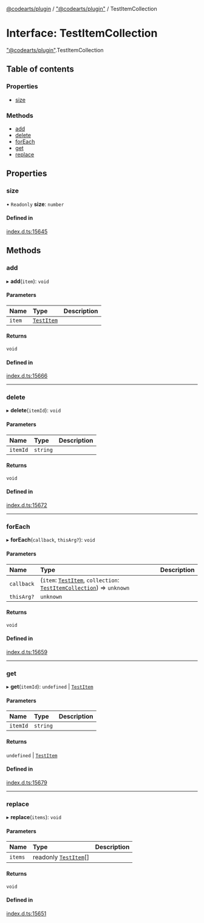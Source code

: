 [@codearts/plugin](../README.md) / ["@codearts/plugin"](../modules/_codearts_plugin_.md) / TestItemCollection

# Interface: TestItemCollection

["@codearts/plugin"](../modules/_codearts_plugin_.md).TestItemCollection

## Table of contents

### Properties

- [size](codearts_plugin_.TestItemCollection.md#size)

### Methods

- [add](codearts_plugin_.TestItemCollection.md#add)
- [delete](codearts_plugin_.TestItemCollection.md#delete)
- [forEach](codearts_plugin_.TestItemCollection.md#foreach)
- [get](codearts_plugin_.TestItemCollection.md#get)
- [replace](codearts_plugin_.TestItemCollection.md#replace)

## Properties

### size

• `Readonly` **size**: `number`

#### Defined in

[index.d.ts:15645](https://github.com/huaweicloud/cloudide-plugin-api/blob/d4de966/index.d.ts#L15645)

## Methods

### add

▸ **add**(`item`): `void`

#### Parameters

| Name | Type | Description |
| :------ | :------ | :------ |
| `item` | [`TestItem`](codearts_plugin_.TestItem.md) |  |

#### Returns

`void`

#### Defined in

[index.d.ts:15666](https://github.com/huaweicloud/cloudide-plugin-api/blob/d4de966/index.d.ts#L15666)

___

### delete

▸ **delete**(`itemId`): `void`

#### Parameters

| Name | Type | Description |
| :------ | :------ | :------ |
| `itemId` | `string` |  |

#### Returns

`void`

#### Defined in

[index.d.ts:15672](https://github.com/huaweicloud/cloudide-plugin-api/blob/d4de966/index.d.ts#L15672)

___

### forEach

▸ **forEach**(`callback`, `thisArg?`): `void`

#### Parameters

| Name | Type | Description |
| :------ | :------ | :------ |
| `callback` | (`item`: [`TestItem`](codearts_plugin_.TestItem.md), `collection`: [`TestItemCollection`](codearts_plugin_.TestItemCollection.md)) => `unknown` |  |
| `thisArg?` | `unknown` |  |

#### Returns

`void`

#### Defined in

[index.d.ts:15659](https://github.com/huaweicloud/cloudide-plugin-api/blob/d4de966/index.d.ts#L15659)

___

### get

▸ **get**(`itemId`): `undefined` \| [`TestItem`](codearts_plugin_.TestItem.md)

#### Parameters

| Name | Type | Description |
| :------ | :------ | :------ |
| `itemId` | `string` |  |

#### Returns

`undefined` \| [`TestItem`](codearts_plugin_.TestItem.md)

#### Defined in

[index.d.ts:15679](https://github.com/huaweicloud/cloudide-plugin-api/blob/d4de966/index.d.ts#L15679)

___

### replace

▸ **replace**(`items`): `void`

#### Parameters

| Name | Type | Description |
| :------ | :------ | :------ |
| `items` | readonly [`TestItem`](codearts_plugin_.TestItem.md)[] |  |

#### Returns

`void`

#### Defined in

[index.d.ts:15651](https://github.com/huaweicloud/cloudide-plugin-api/blob/d4de966/index.d.ts#L15651)
